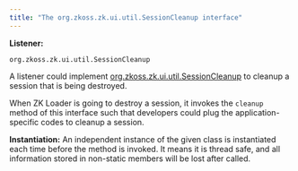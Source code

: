 ```yaml
---
title: "The org.zkoss.zk.ui.util.SessionCleanup interface"
---
```


**Listener:**

`org.zkoss.zk.ui.util.SessionCleanup`

A listener could implement
[org.zkoss.zk.ui.util.SessionCleanup](https://www.zkoss.org/javadoc/latest/zk/org/zkoss/zk/ui/util/SessionCleanup.html)
to cleanup a session that is being destroyed.

When ZK Loader is going to destroy a session, it invokes the `cleanup`
method of this interface such that developers could plug the
application-specific codes to cleanup a session.

**Instantiation:** An independent instance of the given class is
instantiated each time before the method is invoked. It means it is
thread safe, and all information stored in non-static members will be
lost after called.
